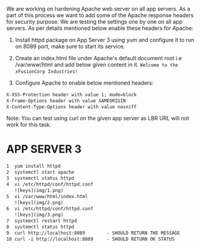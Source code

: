 
 We are working on hardening Apache web server on all app servers. As a part of this process we want to add some of the Apache response headers for security purpose. We are testing the settings one by one on all app servers. As per details mentioned below enable these headers for Apache:

1. Install httpd package on App Server 3 using yum and configure it to run on 8089 port, make sure to start its service.

2. Create an index.html file under Apache's default document root i.e /var/www/html and add below given content in it.
`Welcome to the xFusionCorp Industries!`

3. Configure Apache to enable below mentioned headers:
```
X-XSS-Protection header with value 1; mode=block
X-Frame-Options header with value SAMEORIGIN
X-Content-Type-Options header with value nosniff
```
Note: You can test using curl on the given app server as LBR URL will not work for this task.

APP SERVER 3
============

    1  yum install httpd
    2  systemctl start apache
    3  systemctl status httpd
    4  vi /etc/httpd/conf/httpd.conf
       ![keys](img/1.png)
    5  vi /var/www/html/index.html
       ![keys](img/2.png)
    6  vi /etc/httpd/conf/httpd.conf
       ![keys](img/3.png)
    7  systemctl restart httpd
    8  systemctl status httpd
    9  curl http://localhost:8089        - SHOULD RETURN THE MESSAGE
    10 curl -i http://localhost:8089     - SHOULD RETURN OK STATUS
 
